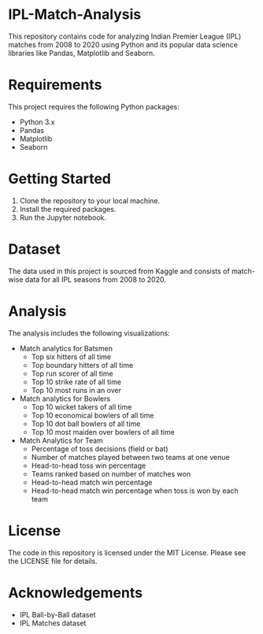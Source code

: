 # IPL-Match-Analysis
This repository contains code for analyzing Indian Premier League (IPL) matches from 2008 to 2020 using Python and its popular data science libraries like Pandas, Matplotlib and Seaborn.

# Requirements
This project requires the following Python packages:
* Python 3.x
* Pandas
* Matplotlib
* Seaborn

# Getting Started
1. Clone the repository to your local machine.
2. Install the required packages.
3. Run the Jupyter notebook.

# Dataset
The data used in this project is sourced from Kaggle and consists of match-wise data for all IPL seasons from 2008 to 2020.

# Analysis
The analysis includes the following visualizations:
* Match analytics for Batsmen
  * Top six hitters of all time
  * Top boundary hitters of all time
  * Top run scorer of all time
  * Top 10 strike rate of all time
  * Top 10 most runs in an over
* Match analytics for Bowlers
  * Top 10 wicket takers of all time
  * Top 10 economical bowlers of all time
  * Top 10 dot ball bowlers of all time
  * Top 10 most maiden over bowlers of all time
* Match Analytics for Team
  * Percentage of toss decisions (field or bat)
  * Number of matches played between two teams at one venue
  * Head-to-head toss win percentage
  * Teams ranked based on number of matches won
  * Head-to-head match win percentage
  * Head-to-head match win percentage when toss is won by each team

# License
The code in this repository is licensed under the MIT License. Please see the LICENSE file for details.

# Acknowledgements
* IPL Ball-by-Ball dataset
* IPL Matches dataset
